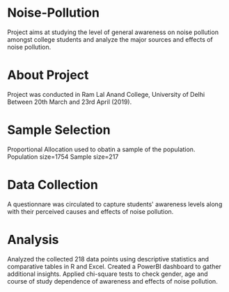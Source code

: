 # Noise-Pollution
Project aims at studying the level of general awareness on noise pollution amongst 
college students and analyze the major sources and effects of noise pollution.

# About Project
Project was conducted in Ram Lal Anand College, University of Delhi 
Between 20th March and 23rd April (2019). 

# Sample Selection
Proportional Allocation used to obatin a sample of the population.
Population size=1754
Sample size=217

# Data Collection
A questionnare was circulated to capture students' awareness levels along with
their perceived causes and effects of noise pollution.

# Analysis
Analyzed the collected 218 data points using descriptive statistics and comparative tables in R and Excel.
Created a PowerBI dashboard to gather additional insights.
Applied chi-square tests to check gender, age and course of study dependence of awareness and effects of noise pollution.
